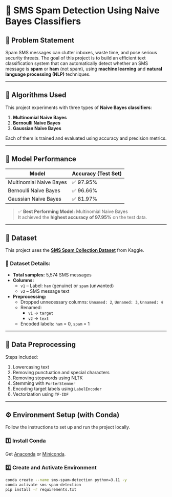 # 📩 SMS Spam Detection Using Naive Bayes Classifiers

## 📌 Problem Statement

Spam SMS messages can clutter inboxes, waste time, and pose serious security threats. The goal of this project is to build an efficient text classification system that can automatically detect whether an SMS message is **spam** or **ham** (not spam), using **machine learning** and **natural language processing (NLP)** techniques.

---

## 🧠 Algorithms Used

This project experiments with three types of **Naive Bayes classifiers**:

1. **Multinomial Naive Bayes**  
2. **Bernoulli Naive Bayes**  
3. **Gaussian Naive Bayes**

Each of them is trained and evaluated using accuracy and precision metrics.

---

## 🎯 Model Performance

| Model                    | Accuracy (Test Set) |
|-------------------------|---------------------|
| Multinomial Naive Bayes | ✅ 97.95%            |
| Bernoulli Naive Bayes   | ✅ 96.66%            |
| Gaussian Naive Bayes    | ✅ 81.97%            |

> ✅ **Best Performing Model:** Multinomial Naive Bayes  
> It achieved the **highest accuracy of 97.95%** on the test data.

---

## 📂 Dataset

This project uses the **[SMS Spam Collection Dataset](https://www.kaggle.com/datasets/uciml/sms-spam-collection-dataset)** from Kaggle.

### 🧾 Dataset Details:
- **Total samples:** 5,574 SMS messages  
- **Columns:**
  - `v1` – Label: `ham` (genuine) or `spam` (unwanted)
  - `v2` – SMS message text
- **Preprocessing:**
  - Dropped unnecessary columns: `Unnamed: 2`, `Unnamed: 3`, `Unnamed: 4`
  - Renamed:
    - `v1` → `target`
    - `v2` → `text`
  - Encoded labels: `ham` = 0, `spam` = 1

---

## 🧼 Data Preprocessing

Steps included:

1. Lowercasing text
2. Removing punctuation and special characters
3. Removing stopwords using NLTK
4. Stemming with `PorterStemmer`
5. Encoding target labels using `LabelEncoder`
6. Vectorization using `TF-IDF`

---

## ⚙️ Environment Setup (with Conda)

Follow the instructions to set up and run the project locally.

### 1️⃣ Install Conda
Get [Anaconda](https://www.anaconda.com/products/distribution) or [Miniconda](https://docs.conda.io/en/latest/miniconda.html).

### 2️⃣ Create and Activate Environment

```bash
conda create --name sms-spam-detection python=3.11 -y
conda activate sms-spam-detection
pip install -r requirements.txt